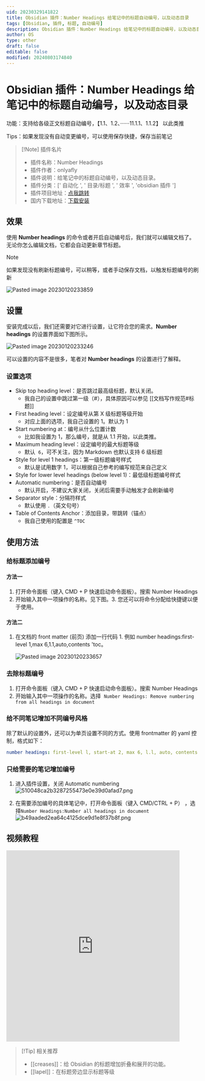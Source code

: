 ```yaml
---
uid: 20230329141822
title: Obsidian 插件：Number Headings 给笔记中的标题自动编号，以及动态目录
tags: [Obsidian, 插件, 标题, 自动编号]
description: Obsidian 插件：Number Headings 给笔记中的标题自动编号，以及动态目录。
author: OS
type: other
draft: false
editable: false
modified: 20240803174840
---
```


# Obsidian 插件：Number Headings 给笔记中的标题自动编号，以及动态目录

功能：支持给各级正文标题自动编号，【1.1、1.2、······11.1.1、1.1.2】 以此类推

Tips：如果发现没有自动变更编号，可以使用保存快捷，保存当前笔记

> [!Note] 插件名片
> - 插件名称：Number Headings
> - 插件作者：onlyafly
> - 插件说明：给笔记中的标题自动编号，以及动态目录。
> - 插件分类：[' 自动化 ', ' 目录/标题 ', ' 效率 ', 'obsidian 插件 ']
> - 插件项目地址：[点我跳转](https://github.com/onlyafly/number-headings-obsidian)
> - 国内下载地址：[下载安装](https://pkmer.cn/products/plugin/pluginMarket/?number-headings-obsidian)

## 效果

使用 **Number headings** 的命令或者开启自动编号后，我们就可以编辑文档了。无论你怎么编辑文档，它都会自动更新章节标题。

> [!Note]
> 如果发现没有刷新标题编号，可以稍等，或者手动保存文档，以触发标题编号的刷新

![Pasted image 20230120233859](https://cdn.pkmer.cn/images/d4d33e896b1006d15513725cab7fa095_MD5.png!pkmer)

## 设置

安装完成以后，我们还需要对它进行设置，让它符合您的需求。**Number headings** 的设置界面如下图所示。

![Pasted image 20230120233246](https://cdn.pkmer.cn/images/9921c92fc0cb37c3fa38a7436aa21645_MD5.png!pkmer)

可以设置的内容不是很多，笔者对 **Number headings** 的设置进行了解释。

### 设置选项

- Skip top heading level：是否跳过最高级标题，默认关闭。
    - 我自己的设置中跳过第一级（#），具体原因可以参见 [[文档写作规范#标题]]
- First heading level：设定编号从第 X 级标题等级开始
    - 对应上面的选项，我自己设置的 1。默认为 1
- Start numbering at：编号从什么位置计数
    - 比如我设置为 1，那么编号，就是从 1.1 开始，以此类推。
- Maximum heading level：设定编号的最大标题等级
    - 默认  `6`，可不关注，因为 Markdown 也默认支持 6 级标题
- Style for level 1 headings：第一级标题编号样式
    - 默认是试用数字 1，可以根据自己参考的编写规范来自己定义
- Style for lower level headings (below level 1)：最低级标题编号样式
- Automatic numbering：是否自动编号
    - 默认开启，不建议大家关闭，关闭后需要手动触发才会刷新编号
- Separator style：分隔符样式
    - 默认使用 `.`（英文句号）
- Table of Contents Anchor：添加目录，带跳转（锚点）
    - 我自己使用的配置是 `^TOC`

## 使用方法

### 给标题添加编号

#### 方法一

1. 打开命令面板（键入 CMD + P 快速启动命令面板）。搜索 Number Headings
2. 开始输入其中一项操作的名称。见下图。3. 您还可以将命令分配给快捷键以便于使用。

#### 方法二

1. 在文档的 front matter (前页) 添加一行代码 1. 例如 number headings:first-level 1,max 6,1.1,auto,contents 'toc。

   ![Pasted image 20230120233657](https://cdn.pkmer.cn/images/40e7d86c10af5c9c198b3c9fb429b734_MD5.png!pkmer)

### 去除标题编号

1. 打开命令面板（键入 CMD + P 快速启动命令面板）。搜索 Number Headings
2. 开始输入其中一项操作的名称。选择  `Number Headings: Remove numbering from all headings in document`

### 给不同笔记增加不同编号风格

除了默认的设置外，还可以为单页设置不同的方式。使用 frontmatter 的 yaml 控制，格式如下：

```YAML
number headings: first-level l, start-at 2, max 6, l.l, auto, contents ^toc
```


### 只给需要的笔记增加编号

1. 进入插件设置，关闭 Automatic numbering
![510048ca2b3287255473e0e39d0afad7.png](https://cdn.pkmer.cn/images/510048ca2b3287255473e0e39d0afad7.png!pkmer)

 2. 在需要添加编号的具体笔记中，打开命令面板（键入 CMD/CTRL + P） ，选择`Number Headings:Number all headings in document`
 ![b49aaded2ea64c4125dce9d1e8f37b8f.png](https://cdn.pkmer.cn/images/b49aaded2ea64c4125dce9d1e8f37b8f.png!pkmer)


## 视频教程

<iframe src="https://player.bilibili.com/player.html?isOutside=true&aid=1156399225&bvid=BV1zZ421N7dz&cid=1624680821&p=1&autoplay=false" scrolling="no" border="0" frameborder="no" framespacing="0" allowfullscreen="true" width="90%" height="500"></iframe>

> [!Tip] 相关推荐
> - [[creases]]：给 Obsidian 的标题增加折叠和展开的功能。
> - [[lapel]]：在标题旁边显示标题等级